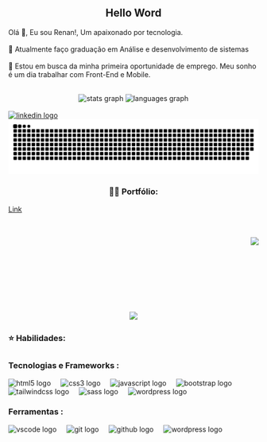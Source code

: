 <!-- título -->
<h2 align="center">Hello Word</h2>

<!-- Aprensentação -->
<p align="left">Olá 👋, Eu sou Renan!, Um apaixonado por tecnologia.<br><br>🌱 Atualmente faço graduação em Análise e desenvolvimento de sistemas<br><br>🔭 Estou em busca da minha primeira oportunidade de emprego. Meu sonho é um dia trabalhar com Front-End e Mobile.</p>

<br clear="both">

<!-- GitHub Stats -->
<div align="center">
  <img src="https://github-readme-stats.vercel.app/api?username=Renan-vilaNova&hide_title=false&hide_rank=false&show_icons=true&include_all_commits=true&count_private=true&disable_animations=false&theme=midnight-purple&locale=pt-br&hide_border=false" height="150" alt="stats graph"  />
  <img src="https://github-readme-stats.vercel.app/api/top-langs?username=Renan-vilaNova&locale=en&hide_title=false&layout=compact&card_width=320&langs_count=5&theme=midnight-purple&hide_border=false" height="150" alt="languages graph"  />
</div>
<br clear="both">

<!-- Links Contato -->
<div align="left">
  <a href="http://www.linkedin.com/in/renanvilanova" target="_blank">
    <img src="https://img.shields.io/static/v1?message=LinkedIn&logo=linkedin&label=&color=0077B5&logoColor=white&labelColor=&style=for-the-badge" height="35" alt="linkedin logo"  />
  </a>
</div>

<!-- Snake Animation -->
<picture>
  <source media="(prefers-color-scheme: dark)" srcset="https://raw.githubusercontent.com/platane/platane/output/github-contribution-grid-snake-dark.svg">
  <source media="(prefers-color-scheme: light)" srcset="https://raw.githubusercontent.com/platane/platane/output/github-contribution-grid-snake.svg">
  <img alt="github contribution grid snake animation" src="https://raw.githubusercontent.com/platane/platane/output/github-contribution-grid-snake.svg">
</picture>

<br clear="both">
<!-- Portfólio -->

<h3 align="center"> 🧑‍💻 Portfólio:</h3>

<a href="https://renanvilanova.online/" target="_blank"> Link </a>

<br clear="both">

<!-- Gifs -->
<br clear="both">

<img align="right" height="150" src="https://i.gifer.com/DVYt.gif"  />

<br clear="both">

<div align="center">
  <img height="500" src="https://media.giphy.com/media/v1.Y2lkPTc5MGI3NjExOWVjYWNtdjFhMXJibGttemdqcTluNnU5N2V1cDE1aWk5aWNtZm5zcCZlcD12MV9pbnRlcm5hbF9naWZfYnlfaWQmY3Q9Zw/NKEt9elQ5cR68/giphy.gif"  />
</div>

<!-- Habilidades -->
 <h3 align="left"> ⭐ Habilidades:</h3>

## <h3 align="left">Tecnologias e Frameworks :</h3>

<div align="left">
  <img src="https://cdn.jsdelivr.net/gh/devicons/devicon/icons/html5/html5-original.svg" height="30" alt="html5 logo"  />
  <img width="12" />
  <img src="https://cdn.jsdelivr.net/gh/devicons/devicon/icons/css3/css3-original.svg" height="30" alt="css3 logo"  />
  <img width="12" />
  <img src="https://cdn.jsdelivr.net/gh/devicons/devicon/icons/javascript/javascript-original.svg" height="30" alt="javascript logo"  />
  <img width="12" />
  <img src="https://cdn.jsdelivr.net/gh/devicons/devicon/icons/bootstrap/bootstrap-original.svg" height="30" alt="bootstrap logo"  />
  <img width="12" />
  <img src="https://cdn.jsdelivr.net/gh/devicons/devicon/icons/tailwindcss/tailwindcss-original-wordmark.svg" height="30" alt="tailwindcss logo"  />
  <img width="12" />
  <img src="https://cdn.jsdelivr.net/gh/devicons/devicon/icons/sass/sass-original.svg" height="30" alt="sass logo"  />
  <img width="12" />
  <img src="https://cdn.jsdelivr.net/gh/devicons/devicon/icons/wordpress/wordpress-original.svg" height="30" alt="wordpress logo"  />
</div>

<h3 align="left">Ferramentas :</h3>

<div align="left">
  <img src="https://cdn.jsdelivr.net/gh/devicons/devicon/icons/vscode/vscode-original.svg" height="30" alt="vscode logo"  />
  <img width="12" />
  <img src="https://cdn.jsdelivr.net/gh/devicons/devicon/icons/git/git-original.svg" height="30" alt="git logo"  />
  <img width="12" />
  <img src="https://cdn.jsdelivr.net/gh/devicons/devicon/icons/github/github-original.svg" height="30" alt="github logo"  />
  <img width="12" />
  <img src="https://cdn.jsdelivr.net/gh/devicons/devicon/icons/wordpress/wordpress-plain.svg" height="30" alt="wordpress logo"  />
</div>
